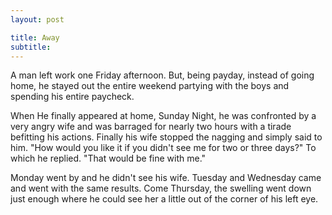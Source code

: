 ```yaml
---
layout: post

title: Away
subtitle:
---
```


A man left work one Friday afternoon. But, being payday, instead of going home, he stayed out the entire weekend partying with the boys and spending his entire paycheck. 

When He finally appeared at home, Sunday Night, he was confronted by a very angry wife and was barraged for nearly two hours with a tirade befitting his actions. Finally his wife stopped the nagging and simply said to him. "How would you like it if you didn't see me for two or three days?" To which he replied. "That would be fine with me." 

Monday went by and he didn't see his wife. Tuesday and Wednesday came and went with the same results. Come Thursday, the swelling went down just enough where he could see her a little out of the corner of his left eye.
